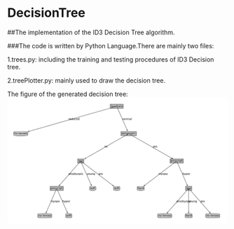 DecisionTree
============

##The implementation of the ID3 Decision Tree algorithm. 

###The code is written by Python Language.There are mainly two files:

1.trees.py:   including the training and testing procedures of ID3 Decision tree.

2.treePlotter.py:   mainly used to draw the decision tree.

The figure of the generated decision tree:
![The plot of decision tree](treePlot.jpg)
